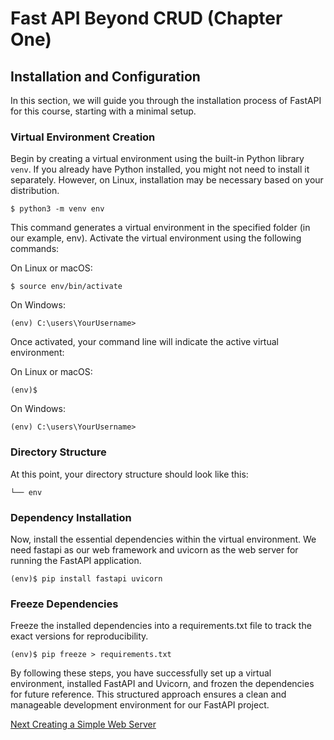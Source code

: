 # Fast API Beyond CRUD (Chapter One)
## Installation and Configuration
In this section, we will guide you through the installation process of FastAPI for this course, starting with a minimal setup.

### Virtual Environment Creation
Begin by creating a virtual environment using the built-in Python library `venv`. If you already have Python installed, you might not need to install it separately. However, on Linux, installation may be necessary based on your distribution.

```console
$ python3 -m venv env
```
This command generates a virtual environment in the specified folder (in our example, env). Activate the virtual environment using the following commands:

On Linux or macOS:

```console
$ source env/bin/activate
```
On Windows:

```console
(env) C:\users\YourUsername>
```
Once activated, your command line will indicate the active virtual environment:

On Linux or macOS:

```console
(env)$ 
```
On Windows:

```console
(env) C:\users\YourUsername>
```
### Directory Structure
At this point, your directory structure should look like this:

```console
└── env
```
### Dependency Installation
Now, install the essential dependencies within the virtual environment. We need fastapi as our web framework and uvicorn as the web server for running the FastAPI application.

```console
(env)$ pip install fastapi uvicorn
```
### Freeze Dependencies
Freeze the installed dependencies into a requirements.txt file to track the exact versions for reproducibility.

```console
(env)$ pip freeze > requirements.txt
```
By following these steps, you have successfully set up a virtual environment, installed FastAPI and Uvicorn, and frozen the dependencies for future reference. This structured approach ensures a clean and manageable development environment for our FastAPI project.

[Next Creating a Simple Web Server](../docs/chapter2.md)